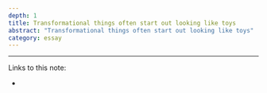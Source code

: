 ```yaml
---
depth: 1
title: Transformational things often start out looking like toys
abstract: "Transformational things often start out looking like toys"
category: essay
---
```


---
Links to this note:
- <inter-link href="andy-matuschaks-note-taking-system"></inter-link>